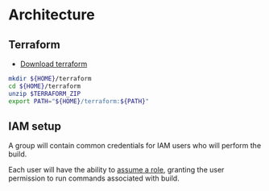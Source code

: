 # Architecture

## Terraform

 * [Download terraform][1]
 
```bash
mkdir ${HOME}/terraform
cd ${HOME}/terraform
unzip $TERRAFORM_ZIP
export PATH="${HOME}/terraform:${PATH}"
```

## IAM setup

A group will contain common credentials for IAM users who will perform
the build. 

Each user will have the ability to [assume a role][3],
granting the user permission to run commands associated with build.

[1]: https://www.terraform.io/downloads.html
[3]: http://docs.aws.amazon.com/cli/latest/userguide/cli-roles.html

